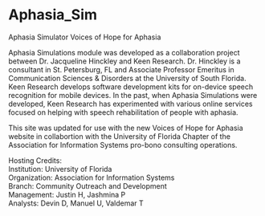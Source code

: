 # Aphasia_Sim

Aphasia Simulator
Voices of Hope for Aphasia

Aphasia Simulations module was developed as a collaboration project
between Dr. Jacqueline Hinckley and Keen Research. Dr. Hinckley is a
consultant in St. Petersburg, FL and Associate Professor Emeritus in
Communication Sciences & Disorders at the University of South Florida.
Keen Research develops software development kits for on-device speech
recognition for mobile devices. In the past, when Aphasia Simulations
were developed, Keen Research has experimented with various online
services focused on helping with speech rehabilitation of people with
aphasia.

This site was updated for use with the new Voices of Hope for Aphasia 
website in collabortion with the University of Florida Chapter of the 
Association for Information Systems pro-bono consulting operations.

Hosting Credits:<br>
Institution: 	  University of Florida<br>
Organization: 	Association for Information Systems<br>
Branch: 		    Community Outreach and Development<br>
Management:		  Justin H, Jashmina P<br>
Analysts:		    Devin D, Manuel U, Valdemar T<br>
